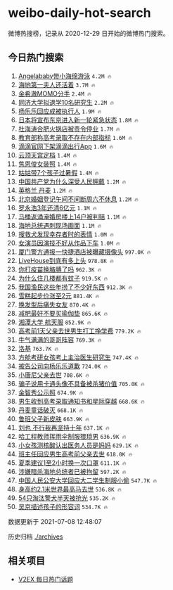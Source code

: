 # weibo-daily-hot-search

微博热搜榜，记录从 2020-12-29 日开始的微博热门搜索。

## 今日热门搜索

<!-- BEGIN -->

1. [Angelababy带小海绵游泳](https://s.weibo.com/weibo?q=%23Angelababy%E5%B8%A6%E5%B0%8F%E6%B5%B7%E7%BB%B5%E6%B8%B8%E6%B3%B3%23&Refer=top) `4.2M 🔥`
1. [海地第一夫人还活着](https://s.weibo.com/weibo?q=%23%E6%B5%B7%E5%9C%B0%E7%AC%AC%E4%B8%80%E5%A4%AB%E4%BA%BA%E8%BF%98%E6%B4%BB%E7%9D%80%23&Refer=top) `3.7M 🔥`
1. [金希澈MOMO分手](https://s.weibo.com/weibo?q=%23%E9%87%91%E5%B8%8C%E6%BE%88MOMO%E5%88%86%E6%89%8B%23&Refer=top) `2.4M 🔥`
1. [同济大学拟退学10名研究生](https://s.weibo.com/weibo?q=%23%E5%90%8C%E6%B5%8E%E5%A4%A7%E5%AD%A6%E6%8B%9F%E9%80%80%E5%AD%A610%E5%90%8D%E7%A0%94%E7%A9%B6%E7%94%9F%23&Refer=top) `2.2M 🔥`
1. [杨乐乐回应成被执行人](https://s.weibo.com/weibo?q=%23%E6%9D%A8%E4%B9%90%E4%B9%90%E5%9B%9E%E5%BA%94%E6%88%90%E8%A2%AB%E6%89%A7%E8%A1%8C%E4%BA%BA%23&Refer=top) `1.9M 🔥`
1. [日本将宣布东京进入新一轮紧急状态](https://s.weibo.com/weibo?q=%23%E6%97%A5%E6%9C%AC%E5%B0%86%E5%AE%A3%E5%B8%83%E4%B8%9C%E4%BA%AC%E8%BF%9B%E5%85%A5%E6%96%B0%E4%B8%80%E8%BD%AE%E7%B4%A7%E6%80%A5%E7%8A%B6%E6%80%81%23&Refer=top) `1.8M 🔥`
1. [杜海涛合肥火锅店被责令停业](https://s.weibo.com/weibo?q=%23%E6%9D%9C%E6%B5%B7%E6%B6%9B%E5%90%88%E8%82%A5%E7%81%AB%E9%94%85%E5%BA%97%E8%A2%AB%E8%B4%A3%E4%BB%A4%E5%81%9C%E4%B8%9A%23&Refer=top) `1.7M 🔥`
1. [教育部称高考录取不存在内部指标](https://s.weibo.com/weibo?q=%23%E6%95%99%E8%82%B2%E9%83%A8%E7%A7%B0%E9%AB%98%E8%80%83%E5%BD%95%E5%8F%96%E4%B8%8D%E5%AD%98%E5%9C%A8%E5%86%85%E9%83%A8%E6%8C%87%E6%A0%87%23&Refer=top) `1.6M 🔥`
1. [滴滴官网下架滴滴出行App](https://s.weibo.com/weibo?q=%23%E6%BB%B4%E6%BB%B4%E5%AE%98%E7%BD%91%E4%B8%8B%E6%9E%B6%E6%BB%B4%E6%BB%B4%E5%87%BA%E8%A1%8CApp%23&Refer=top) `1.6M 🔥`
1. [云顶天宫定档](https://s.weibo.com/weibo?q=%23%E4%BA%91%E9%A1%B6%E5%A4%A9%E5%AE%AB%E5%AE%9A%E6%A1%A3%23&Refer=top) `1.4M 🔥`
1. [焦恩俊女装照](https://s.weibo.com/weibo?q=%23%E7%84%A6%E6%81%A9%E4%BF%8A%E5%A5%B3%E8%A3%85%E7%85%A7%23&Refer=top) `1.4M 🔥`
1. [姑姑带7个孩子过暑假](https://s.weibo.com/weibo?q=%23%E5%A7%91%E5%A7%91%E5%B8%A67%E4%B8%AA%E5%AD%A9%E5%AD%90%E8%BF%87%E6%9A%91%E5%81%87%23&Refer=top) `1.4M 🔥`
1. [中国共产党为什么深受人民拥戴](https://s.weibo.com/weibo?q=%23%E4%B8%AD%E5%9B%BD%E5%85%B1%E4%BA%A7%E5%85%9A%E4%B8%BA%E4%BB%80%E4%B9%88%E6%B7%B1%E5%8F%97%E4%BA%BA%E6%B0%91%E6%8B%A5%E6%88%B4%23&Refer=top) `1.2M 🔥`
1. [英格兰 丹麦](https://s.weibo.com/weibo?q=%E8%8B%B1%E6%A0%BC%E5%85%B0%20%E4%B8%B9%E9%BA%A6&Refer=top) `1.2M 🔥`
1. [北京婚姻登记午间不间断周六不休息](https://s.weibo.com/weibo?q=%23%E5%8C%97%E4%BA%AC%E5%A9%9A%E5%A7%BB%E7%99%BB%E8%AE%B0%E5%8D%88%E9%97%B4%E4%B8%8D%E9%97%B4%E6%96%AD%E5%91%A8%E5%85%AD%E4%B8%8D%E4%BC%91%E6%81%AF%23&Refer=top) `1.2M 🔥`
1. [罗永浩3年还清6亿元](https://s.weibo.com/weibo?q=%23%E7%BD%97%E6%B0%B8%E6%B5%A93%E5%B9%B4%E8%BF%98%E6%B8%856%E4%BA%BF%E5%85%83%23&Refer=top) `1.1M 🔥`
1. [马桶返涌淹婚房楼上14户被判赔](https://s.weibo.com/weibo?q=%23%E9%A9%AC%E6%A1%B6%E8%BF%94%E6%B6%8C%E6%B7%B9%E5%A9%9A%E6%88%BF%E6%A5%BC%E4%B8%8A14%E6%88%B7%E8%A2%AB%E5%88%A4%E8%B5%94%23&Refer=top) `1.1M 🔥`
1. [海地总统遇刺现场画面](https://s.weibo.com/weibo?q=%E6%B5%B7%E5%9C%B0%E6%80%BB%E7%BB%9F%E9%81%87%E5%88%BA%E7%8E%B0%E5%9C%BA%E7%94%BB%E9%9D%A2&Refer=top) `1.1M 🔥`
1. [搜救犬发现幸存者时的表情](https://s.weibo.com/weibo?q=%23%E6%90%9C%E6%95%91%E7%8A%AC%E5%8F%91%E7%8E%B0%E5%B9%B8%E5%AD%98%E8%80%85%E6%97%B6%E7%9A%84%E8%A1%A8%E6%83%85%23&Refer=top) `1.0M 🔥`
1. [女演员因演技不好从作品下车](https://s.weibo.com/weibo?q=%E5%A5%B3%E6%BC%94%E5%91%98%E5%9B%A0%E6%BC%94%E6%8A%80%E4%B8%8D%E5%A5%BD%E4%BB%8E%E4%BD%9C%E5%93%81%E4%B8%8B%E8%BD%A6&Refer=top) `1.0M 🔥`
1. [厦门警方通报一快捷酒店被曝藏摄像头](https://s.weibo.com/weibo?q=%23%E5%8E%A6%E9%97%A8%E8%AD%A6%E6%96%B9%E9%80%9A%E6%8A%A5%E4%B8%80%E5%BF%AB%E6%8D%B7%E9%85%92%E5%BA%97%E8%A2%AB%E6%9B%9D%E8%97%8F%E6%91%84%E5%83%8F%E5%A4%B4%23&Refer=top) `997.0K 🔥`
1. [LiveHouse到底有多上头](https://s.weibo.com/weibo?q=%23LiveHouse%E5%88%B0%E5%BA%95%E6%9C%89%E5%A4%9A%E4%B8%8A%E5%A4%B4%23&Refer=top) `978.8K 🔥`
1. [你打疫苗换胳膊了吗](https://s.weibo.com/weibo?q=%23%E4%BD%A0%E6%89%93%E7%96%AB%E8%8B%97%E6%8D%A2%E8%83%B3%E8%86%8A%E4%BA%86%E5%90%97%23&Refer=top) `962.3K 🔥`
1. [为什么住几楼都有蚊子](https://s.weibo.com/weibo?q=%23%E4%B8%BA%E4%BB%80%E4%B9%88%E4%BD%8F%E5%87%A0%E6%A5%BC%E9%83%BD%E6%9C%89%E8%9A%8A%E5%AD%90%23&Refer=top) `919.5K 🔥`
1. [我国渔民这些年捞了不少好东西](https://s.weibo.com/weibo?q=%23%E6%88%91%E5%9B%BD%E6%B8%94%E6%B0%91%E8%BF%99%E4%BA%9B%E5%B9%B4%E6%8D%9E%E4%BA%86%E4%B8%8D%E5%B0%91%E5%A5%BD%E4%B8%9C%E8%A5%BF%23&Refer=top) `912.3K 🔥`
1. [雪糕起步价涨至2元](https://s.weibo.com/weibo?q=%23%E9%9B%AA%E7%B3%95%E8%B5%B7%E6%AD%A5%E4%BB%B7%E6%B6%A8%E8%87%B32%E5%85%83%23&Refer=top) `881.4K 🔥`
1. [换发型后痛失女友](https://s.weibo.com/weibo?q=%23%E6%8D%A2%E5%8F%91%E5%9E%8B%E5%90%8E%E7%97%9B%E5%A4%B1%E5%A5%B3%E5%8F%8B%23&Refer=top) `870.4K 🔥`
1. [减肥最好不要买瑜伽垫](https://s.weibo.com/weibo?q=%23%E5%87%8F%E8%82%A5%E6%9C%80%E5%A5%BD%E4%B8%8D%E8%A6%81%E4%B9%B0%E7%91%9C%E4%BC%BD%E5%9E%AB%23&Refer=top) `865.6K 🔥`
1. [湘潭大学 航天服](https://s.weibo.com/weibo?q=%E6%B9%98%E6%BD%AD%E5%A4%A7%E5%AD%A6%20%E8%88%AA%E5%A4%A9%E6%9C%8D&Refer=top) `852.9K 🔥`
1. [高考前1天父亲去世男生打工挣学费](https://s.weibo.com/weibo?q=%23%E9%AB%98%E8%80%83%E5%89%8D1%E5%A4%A9%E7%88%B6%E4%BA%B2%E5%8E%BB%E4%B8%96%E7%94%B7%E7%94%9F%E6%89%93%E5%B7%A5%E6%8C%A3%E5%AD%A6%E8%B4%B9%23&Refer=top) `779.2K 🔥`
1. [牛气满满的哥哥阵容](https://s.weibo.com/weibo?q=%23%E7%89%9B%E6%B0%94%E6%BB%A1%E6%BB%A1%E7%9A%84%E5%93%A5%E5%93%A5%E9%98%B5%E5%AE%B9%23&Refer=top) `769.3K 🔥`
1. [洛基](https://s.weibo.com/weibo?q=%E6%B4%9B%E5%9F%BA&Refer=top) `763.7K 🔥`
1. [方舱考研女孩考上主治医生研究生](https://s.weibo.com/weibo?q=%23%E6%96%B9%E8%88%B1%E8%80%83%E7%A0%94%E5%A5%B3%E5%AD%A9%E8%80%83%E4%B8%8A%E4%B8%BB%E6%B2%BB%E5%8C%BB%E7%94%9F%E7%A0%94%E7%A9%B6%E7%94%9F%23&Refer=top) `747.4K 🔥`
1. [被告公司向杨乐乐道歉](https://s.weibo.com/weibo?q=%23%E8%A2%AB%E5%91%8A%E5%85%AC%E5%8F%B8%E5%90%91%E6%9D%A8%E4%B9%90%E4%B9%90%E9%81%93%E6%AD%89%23&Refer=top) `724.0K 🔥`
1. [小唐尼父亲去世](https://s.weibo.com/weibo?q=%23%E5%B0%8F%E5%94%90%E5%B0%BC%E7%88%B6%E4%BA%B2%E5%8E%BB%E4%B8%96%23&Refer=top) `708.6K 🔥`
1. [骗子说用卡通头像不具备被杀猪价值](https://s.weibo.com/weibo?q=%23%E9%AA%97%E5%AD%90%E8%AF%B4%E7%94%A8%E5%8D%A1%E9%80%9A%E5%A4%B4%E5%83%8F%E4%B8%8D%E5%85%B7%E5%A4%87%E8%A2%AB%E6%9D%80%E7%8C%AA%E4%BB%B7%E5%80%BC%23&Refer=top) `705.0K 🔥`
1. [金智秀公示照](https://s.weibo.com/weibo?q=%23%E9%87%91%E6%99%BA%E7%A7%80%E5%85%AC%E7%A4%BA%E7%85%A7%23&Refer=top) `674.9K 🔥`
1. [男生收到高考录取通知书和星际穿越](https://s.weibo.com/weibo?q=%23%E7%94%B7%E7%94%9F%E6%94%B6%E5%88%B0%E9%AB%98%E8%80%83%E5%BD%95%E5%8F%96%E9%80%9A%E7%9F%A5%E4%B9%A6%E5%92%8C%E6%98%9F%E9%99%85%E7%A9%BF%E8%B6%8A%23&Refer=top) `668.6K 🔥`
1. [丹麦童话破灭](https://s.weibo.com/weibo?q=%23%E4%B8%B9%E9%BA%A6%E7%AB%A5%E8%AF%9D%E7%A0%B4%E7%81%AD%23&Refer=top) `668.1K 🔥`
1. [鲁班父子新皮肤](https://s.weibo.com/weibo?q=%23%E9%B2%81%E7%8F%AD%E7%88%B6%E5%AD%90%E6%96%B0%E7%9A%AE%E8%82%A4%23&Refer=top) `663.9K 🔥`
1. [刘也 不行我再坚持十年](https://s.weibo.com/weibo?q=%E5%88%98%E4%B9%9F%20%E4%B8%8D%E8%A1%8C%E6%88%91%E5%86%8D%E5%9D%9A%E6%8C%81%E5%8D%81%E5%B9%B4&Refer=top) `637.1K 🔥`
1. [哈工程教师挥雨伞制服猥琐男](https://s.weibo.com/weibo?q=%23%E5%93%88%E5%B7%A5%E7%A8%8B%E6%95%99%E5%B8%88%E6%8C%A5%E9%9B%A8%E4%BC%9E%E5%88%B6%E6%9C%8D%E7%8C%A5%E7%90%90%E7%94%B7%23&Refer=top) `636.9K 🔥`
1. [小女孩测核酸认出医务人员是妈妈](https://s.weibo.com/weibo?q=%23%E5%B0%8F%E5%A5%B3%E5%AD%A9%E6%B5%8B%E6%A0%B8%E9%85%B8%E8%AE%A4%E5%87%BA%E5%8C%BB%E5%8A%A1%E4%BA%BA%E5%91%98%E6%98%AF%E5%A6%88%E5%A6%88%23&Refer=top) `629.1K 🔥`
1. [班主任回应男生高考前父亲去世](https://s.weibo.com/weibo?q=%23%E7%8F%AD%E4%B8%BB%E4%BB%BB%E5%9B%9E%E5%BA%94%E7%94%B7%E7%94%9F%E9%AB%98%E8%80%83%E5%89%8D%E7%88%B6%E4%BA%B2%E5%8E%BB%E4%B8%96%23&Refer=top) `618.0K 🔥`
1. [夏季建议1至2小时换一次口罩](https://s.weibo.com/weibo?q=%23%E5%A4%8F%E5%AD%A3%E5%BB%BA%E8%AE%AE1%E8%87%B32%E5%B0%8F%E6%97%B6%E6%8D%A2%E4%B8%80%E6%AC%A1%E5%8F%A3%E7%BD%A9%23&Refer=top) `611.1K 🔥`
1. [涉嫌暗杀海地总统者已被拘留](https://s.weibo.com/weibo?q=%23%E6%B6%89%E5%AB%8C%E6%9A%97%E6%9D%80%E6%B5%B7%E5%9C%B0%E6%80%BB%E7%BB%9F%E8%80%85%E5%B7%B2%E8%A2%AB%E6%8B%98%E7%95%99%23&Refer=top) `597.2K 🔥`
1. [中国人民公安大学回应大二学生制服小偷](https://s.weibo.com/weibo?q=%23%E4%B8%AD%E5%9B%BD%E4%BA%BA%E6%B0%91%E5%85%AC%E5%AE%89%E5%A4%A7%E5%AD%A6%E5%9B%9E%E5%BA%94%E5%A4%A7%E4%BA%8C%E5%AD%A6%E7%94%9F%E5%88%B6%E6%9C%8D%E5%B0%8F%E5%81%B7%23&Refer=top) `547.7K 🔥`
1. [身高约2.1米世界最高马去世](https://s.weibo.com/weibo?q=%23%E8%BA%AB%E9%AB%98%E7%BA%A62.1%E7%B1%B3%E4%B8%96%E7%95%8C%E6%9C%80%E9%AB%98%E9%A9%AC%E5%8E%BB%E4%B8%96%23&Refer=top) `536.8K 🔥`
1. [54只淘汰警犬半天被抢光](https://s.weibo.com/weibo?q=%2354%E5%8F%AA%E6%B7%98%E6%B1%B0%E8%AD%A6%E7%8A%AC%E5%8D%8A%E5%A4%A9%E8%A2%AB%E6%8A%A2%E5%85%89%23&Refer=top) `535.2K 🔥`
1. [吴京描述孩子的形容词](https://s.weibo.com/weibo?q=%23%E5%90%B4%E4%BA%AC%E6%8F%8F%E8%BF%B0%E5%AD%A9%E5%AD%90%E7%9A%84%E5%BD%A2%E5%AE%B9%E8%AF%8D%23&Refer=top) `534.7K 🔥`

数据更新于 2021-07-08 12:48:07

<!-- END -->

历史归档 [./archives](./archives)

## 相关项目

- [V2EX 每日热门话题](https://github.com/boojack/v2ex-daily-hot-topic)
